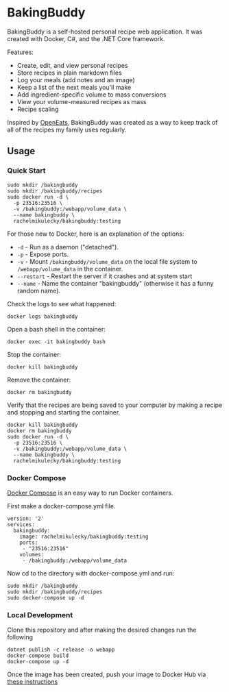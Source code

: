 # BakingBuddy

BakingBuddy is a self-hosted personal recipe web application. It was created with Docker, C#, and the .NET Core framework. 

Features:

* Create, edit, and view personal recipes
* Store recipes in plain markdown files
* Log your meals (add notes and an image)
* Keep a list of the next meals you'll make
* Add ingredient-specific volume to mass conversions
* View your volume-measured recipes as mass
* Recipe scaling

Inspired by [OpenEats](https://github.com/open-eats/OpenEats), BakingBuddy was created as a way to keep track of all of the recipes my family uses regularly.

## Usage

### Quick Start

```shell
sudo mkdir /bakingbuddy
sudo mkdir /bakingbuddy/recipes
sudo docker run -d \
  -p 23516:23516 \
  -v /bakingbuddy:/webapp/volume_data \
  --name bakingbuddy \
  rachelmikulecky/bakingbuddy:testing
```

For those new to Docker, here is an explanation of the options:

* `-d` - Run as a daemon ("detached").
* `-p` - Expose ports.
* `-v` - Mount `/bakingbuddy/volume_data` on the local file system to `/webapp/volume_data` in the container.
* `--restart` - Restart the server if it crashes and at system start
* `--name` - Name the container "bakingbuddy" (otherwise it has a funny random name).

Check the logs to see what happened:

```shell
docker logs bakingbuddy
```

Open a bash shell in the container:

```shell
docker exec -it bakingbuddy bash
```

Stop the container:

```shell
docker kill bakingbuddy
```

Remove the container:

```shell
docker rm bakingbuddy
```
Verify that the recipes are being saved to your computer by making a recipe and stopping and starting the container. 

```shell
docker kill bakingbuddy
docker rm bakingbuddy
sudo docker run -d \
  -p 23516:23516 \
  -v /bakingbuddy:/webapp/volume_data \
  --name bakingbuddy \
  rachelmikulecky/bakingbuddy:testing
```

### Docker Compose

[Docker Compose](https://docs.docker.com/compose/install/) is an easy way to run Docker containers.

First make a docker-compose.yml file.

```shell
version: '2'
services:
  bakingbuddy:
    image: rachelmikulecky/bakingbuddy:testing
    ports:
     - "23516:23516"
    volumes:
     - /bakingbuddy:/webapp/volume_data
```

Now cd to the directory with docker-compose.yml and run:

```shell
sudo mkdir /bakingbuddy
sudo mkdir /bakingbuddy/recipes
sudo docker-compose up -d
```

### Local Development

Clone this repository and after making the desired changes run the following

```shell
dotnet publish -c release -o webapp
docker-compose build
docker-compose up -d
```

Once the image has been created, push your image to Docker Hub via [these instructions](https://ropenscilabs.github.io/r-docker-tutorial/04-Dockerhub.html)

